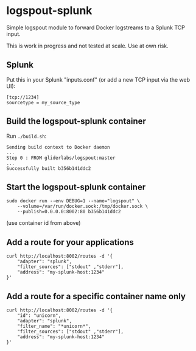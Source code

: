 # logspout-splunk

Simple logspout module to forward Docker logstreams to a Splunk TCP input.

This is work in progress and not tested at scale. Use at own risk.

## Splunk

Put this in your Splunk "inputs.conf" (or add a new TCP input via the web UI):
```
[tcp://1234]
sourcetype = my_source_type
```

## Build the logspout-splunk container

Run `./build.sh`:
```
Sending build context to Docker daemon
...
Step 0 : FROM gliderlabs/logspout:master
...
Successfully built b356b141ddc2
```

## Start the logspout-splunk container

```
sudo docker run --env DEBUG=1 --name="logspout" \
	--volume=/var/run/docker.sock:/tmp/docker.sock \
	--publish=0.0.0.0:8002:80 b356b141ddc2
```

(use container id from above)

## Add a route for your applications

```
curl http://localhost:8002/routes -d '{
	"adapter": "splunk",
	"filter_sources": ["stdout" ,"stderr"],
	"address": "my-splunk-host:1234"
}'
```

## Add a route for a specific container name only

```
curl http://localhost:8002/routes -d '{
	"id": "unicorn",
	"adapter": "splunk",
	"filter_name": "*unicorn*",
	"filter_sources": ["stdout" ,"stderr"],
	"address": "my-splunk-host:1234"
}'
```
